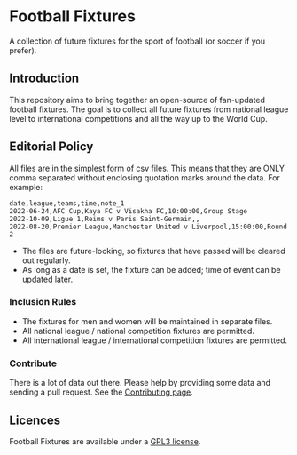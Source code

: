 
# Football Fixtures

A collection of future fixtures for the sport of football (or soccer if you 
prefer).


## Introduction
This repository aims to bring together an open-source of fan-updated football 
fixtures. The goal is to collect all future fixtures from national league level 
to international competitions and all the way up to the World Cup.


## Editorial Policy
All files are in the simplest form of csv files. This means that they are ONLY 
comma separated without enclosing quotation marks around the data. For example:

    date,league,teams,time,note_1
    2022-06-24,AFC Cup,Kaya FC v Visakha FC,10:00:00,Group Stage
    2022-10-09,Ligue 1,Reims v Paris Saint-Germain,,
    2022-08-20,Premier League,Manchester United v Liverpool,15:00:00,Round 2

* The files are future-looking, so fixtures that have passed will be cleared 
out regularly.
* As long as a date is set, the fixture can be added; time of event can be 
updated later.


### Inclusion Rules
* The fixtures for men and women will be maintained in separate files.
* All national league / national competition fixtures are permitted.
* All international league / international competition fixtures are permitted.

### Contribute
There is a lot of data out there. Please help by providing some data and 
sending a pull request. See the [Contributing 
page](https://github.com/darmeth/football-fixtures/blob/main/CONTRIBUTING.md).


## Licences
Football Fixtures are available under a [GPL3
license](https://github.com/darmeth/football-fixtures/blob/main/LICENSE).

